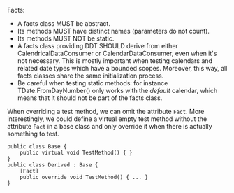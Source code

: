 ﻿
Facts:
- A facts class MUST be abstract.
- Its methods MUST have distinct names (parameters do not count).
- Its methods MUST NOT be static.
- A facts class providing DDT SHOULD derive from either CalendricalDataConsumer 
  or CalendarDataConsumer, even when it's not necessary. This is mostly important
  when testing calendars and related date types which have a bounded scopes.
  Moreover, this way, all facts classes share the same initialization process.
- Be careful when testing static methods: for instance TDate.FromDayNumber()
  only works with the _default_ calendar, which means that it should not be part
  of the facts class.

When overriding a test method, we can omit the attribute `Fact`.
More interestingly, we could define a virtual empty test method without the 
attribute `Fact` in a base class and only override it when there is actually
something to test.
```
public class Base {
    public virtual void TestMethod() { }
}
public class Derived : Base {
    [Fact]
    public override void TestMethod() { ... }
}
```
